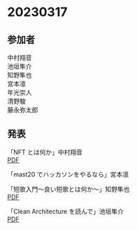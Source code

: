 # 20230317

## 参加者

中村翔音  
池垣隼介  
知野隼也  
宮本凛  
年光崇人  
清野駿  
藤永弥太郎

## 発表

「NFT とは何か」中村翔音  
[PDF](./resources/NFTとは何か.pdf)

「mast20 でハッカソンをやるなら」宮本凛

「短歌入門〜良い短歌とは何か〜」知野隼也  
[PDF](./resources/短歌入門.pdf)

「Clean Architecture を読んで」池垣隼介  
[PDF](./resources/Clean%20Architectureを読んで.pdf)
